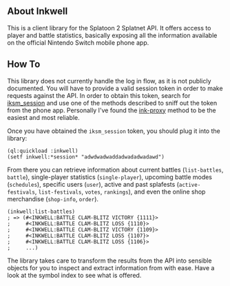 ## About Inkwell
This is a client library for the Splatoon 2 Splatnet API. It offers access to player and battle statistics, basically exposing all the information available on the official Nintendo Switch mobile phone app.

## How To
This library does not currently handle the log in flow, as it is not publicly documented. You will have to provide a valid session token in order to make requests against the API. In order to obtain this token, search for [iksm_session](https://google.com/search?q=iksm_session) and use one of the methods described to sniff out the token from the phone app. Personally I've found the [ink-proxy](https://github.com/eliboa/ink-proxy) method to be the easiest and most reliable.

Once you have obtained the `iksm_session` token, you should plug it into the library:

    (ql:quickload :inkwell)
    (setf inkwell:*session* "adwdwadwaddadwadadwadawd")

From there you can retrieve information about current battles (`list-battles`, `battle`), single-player statistics (`single-player`), upcoming battle modes (`schedules`), specific users (`user`), active and past splafests (`active-festivals`, `list-festivals`, `votes`, `rankings`), and even the online shop merchandise (`shop-info`, `order`).

    (inkwell:list-battles)
    ; => (#<INKWELL:BATTLE CLAM-BLITZ VICTORY {1111}>
    ;     #<INKWELL:BATTLE CLAM-BLITZ LOSS {1110}>
    ;     #<INKWELL:BATTLE CLAM-BLITZ VICTORY {1109}>
    ;     #<INKWELL:BATTLE CLAM-BLITZ LOSS {1107}>
    ;     #<INKWELL:BATTLE CLAM-BLITZ LOSS {1106}>
    ;     ...)

The library takes care to transform the results from the API into sensible objects for you to inspect and extract information from with ease. Have a look at the symbol index to see what is offered.
